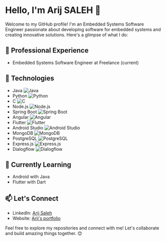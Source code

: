 # Hello, I'm Arij SALEH 👋

Welcome to my GitHub profile! I'm an Embedded Systems Software Engineer passionate about developing software for embedded systems and creating innovative solutions. Here's a glimpse of what I do:

## 💼 Professional Experience
- Embedded Systems Software Engineer at Freelance (current)

## 🚀 Technologies
- Java ![Java](https://img.shields.io/badge/-Java-007396?style=flat-square&logo=java&logoColor=white)
- Python ![Python](https://img.shields.io/badge/-Python-3776AB?style=flat-square&logo=python&logoColor=white)
- C ![C](https://img.shields.io/badge/-C-00599C?style=flat-square&logo=c&logoColor=white)
- Node.js ![Node.js](https://img.shields.io/badge/-Node.js-339933?style=flat-square&logo=node.js&logoColor=white)
- Spring Boot ![Spring Boot](https://img.shields.io/badge/-Spring%20Boot-6DB33F?style=flat-square&logo=spring&logoColor=white)
- Angular ![Angular](https://img.shields.io/badge/-Angular-DD0031?style=flat-square&logo=angular&logoColor=white)
- Flutter ![Flutter](https://img.shields.io/badge/-Flutter-02569B?style=flat-square&logo=flutter&logoColor=white)
- Android Studio ![Android Studio](https://img.shields.io/badge/-Android%20Studio-3DDC84?style=flat-square&logo=android-studio&logoColor=white)
- MongoDB ![MongoDB](https://img.shields.io/badge/-MongoDB-47A248?style=flat-square&logo=mongodb&logoColor=white)
- PostgreSQL ![PostgreSQL](https://img.shields.io/badge/-PostgreSQL-336791?style=flat-square&logo=postgresql&logoColor=white)
- Express.js ![Express.js](https://img.shields.io/badge/-Express.js-000000?style=flat-square&logo=express&logoColor=white)
- Dialogflow ![Dialogflow](https://img.shields.io/badge/-Dialogflow-FF9800?style=flat-square&logo=dialogflow&logoColor=white)


## 🌱 Currently Learning
- Android with Java
- Flutter with Dart

## 📫 Let's Connect
- LinkedIn: [Arij Saleh](https://www.linkedin.com/in/arijsaleh)
- Website: [Arij's portfolio](https://arijsaaleh.github.io)

Feel free to explore my repositories and connect with me! Let's collaborate and build amazing things together. 😊

